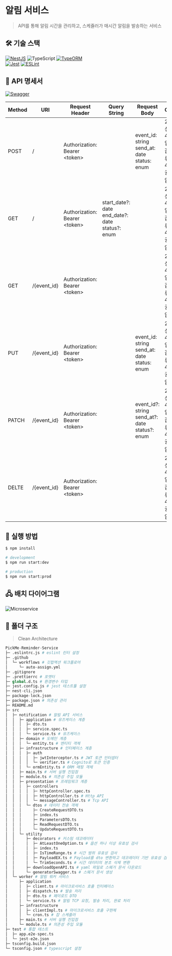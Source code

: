 # 알림 서비스

> API를 통해 알림 시간을 관리하고, 스케쥴러가 매시간 알림을 발송하는 서비스

## 🛠️ 기술 스택

[![NestJS](https://img.shields.io/badge/NestJS-E0234E?style=flat&logo=nestjs&logoColor=white)](https://nestjs.com/)
![TypeScript](https://img.shields.io/badge/TypeScript-3178C6?style=flat&logo=javascript&logoColor=white)
[![TypeORM](https://img.shields.io/badge/TypeORM-FE0803?style=flat&logo=typeorm&logoColor=white)](https://typeorm.io/)  
[![Jest](https://img.shields.io/badge/Jest-C21325?style=flat&logo=jest&logoColor=white)](https://jestjs.io/)
[![ESLint](https://img.shields.io/badge/ESLint-4B32C3?style=flat&logo=eslint&logoColor=white)](https://eslint.org/)

## 📄 API 명세서

[![Swagger](https://img.shields.io/badge/Swagger-Green?style=flat&logo=swagger&logoColor=white)](https://daily1hour.github.io/PickMe-Reminder-Service/)

| Method | URI         | Request Header                     | Query String                                              | Request Body                                             | Code                                                |
| ------ | ----------- | ---------------------------------- | --------------------------------------------------------- | -------------------------------------------------------- | --------------------------------------------------- |
| POST   | /           | Authorization:<br> Bearer \<token> |                                                           | event_id: string <br> send_at: date <br> status: enum    | 201: 성공 <br> 400: 입력값 오류 <br> 401: 권한 없음 |
| GET    | /           | Authorization:<br> Bearer \<token> | start_date?: date <br> end_date?: date <br> status?: enum |                                                          | 200: 성공 <br> 400: 입력값 오류 <br> 401: 권한 없음 |
| GET    | /{event_id} | Authorization:<br> Bearer \<token> |                                                           |                                                          | 200: 성공 <br> 400: 입력값 오류 <br> 401: 권한 없음 |
| PUT    | /{event_id} | Authorization:<br> Bearer \<token> |                                                           | event_id: string <br> send_at: date <br> status: enum    | 200: 성공 <br> 400: 입력값 오류 <br> 401: 권한 없음 |
| PATCH  | /{event_id} | Authorization:<br> Bearer \<token> |                                                           | event_id?: string <br> send_at?: date <br> status?: enum | 200: 성공 <br> 400: 입력값 오류 <br> 401: 권한 없음 |
| DELTE  | /{event_id} | Authorization:<br> Bearer \<token> |                                                           |                                                          | 200: 성공 <br> 400: 입력값 오류 <br> 401: 권한 없음 |

## 🚀 실행 방법

```sh
$ npm install

# development
$ npm run start:dev

# production
$ npm run start:prod
```

## 🖧 배치 다이어그램

![Microservice](https://github.com/user-attachments/assets/b90f6b33-c0e9-4f54-804a-412f8b1cf410)

## 📂 폴더 구조

> Clean Architecture

```python
PickMe-Reminder-Service
├─ .eslintrc.js # eslint 린터 설정
├─ .github
│  └─ workflows # 깃헙액션 워크플로어
│     └─ auto-assign.yml
├─ .gitignore
├─ .prettierrc # 포맷터
├─ global.d.ts # 환경변수 타입
├─ jest.config.js # jest 테스트툴 설정
├─ nest-cli.json
├─ package-lock.json
├─ package.json # 의존성 관리
├─ README.md
├─ src
│  ├─ notification # 알림 API 서비스
│  │  ├─ application # 유즈케이스 계층
│  │  │  ├─ dto.ts
│  │  │  ├─ service.spec.ts
│  │  │  └─ service.ts # 유즈케이스
│  │  ├─ domain # 도메인 계층
│  │  │  └─ entity.ts # 엔티티 객체
│  │  ├─ infrastructure # 인터페이스 계층
│  │  │  ├─ auth
│  │  │  │  ├─ jwtInterceptor.ts # JWT 토큰 인터셉터
│  │  │  │  └─ verifier.ts # Cognito로 토큰 인증
│  │  │  └─ ormEntity.ts # ORM 매핑 객체
│  │  ├─ main.ts # 서버 실행 진입점
│  │  ├─ module.ts # 의존성 주입 모듈
│  │  ├─ presentation # 프레임워크 계층
│  │  │  ├─ controllers
│  │  │  │  ├─ httpController.spec.ts
│  │  │  │  ├─ httpController.ts # Http API
│  │  │  │  └─ messageController.ts # Tcp API
│  │  │  └─ dtos # 데이터 전송 객체
│  │  │     ├─ CreateRequestDTO.ts
│  │  │     ├─ index.ts
│  │  │     ├─ ParametersDTO.ts
│  │  │     ├─ ReadRequestDTO.ts
│  │  │     └─ UpdateRequestDTO.ts
│  │  └─ utility
│  │     ├─ decorators # 커스텀 데코레이터
│  │     │  ├─ AtLeastOneOption.ts # 옵션 하나 이상 유효성 검사
│  │     │  ├─ index.ts
│  │     │  ├─ IsTimeRange.ts # 시간 범위 유효성 검사
│  │     │  ├─ PayloadEX.ts # Payload를 dto 변환하고 데코레이터 기반 유효성 검사
│  │     │  └─ TrimSeconds.ts # 시간 데이터의 분초 삭제 변환
│  │     ├─ downloadOpenAPI.ts # yaml 파일로 스웨거 문서 다운로드
│  │     └─ generatorSwagger.ts # 스웨거 문서 생성
│  └─ worker # 알림 워커 서비스
│     ├─ application
│     │  ├─ client.ts # 마이크로서비스 호출 인터페이스
│     │  ├─ dispatch.ts # 발송 처리
│     │  ├─ dto.ts # 페이로드 DTO
│     │  └─ service.ts # 알림 TCP 요청, 발송 처리, 완료 처리
│     ├─ infrastructure
│     │  ├─ clientImpl.ts # 마이크로서비스 호출 구현체
│     │  └─ cron.ts # 잡 스케줄러
│     ├─ main.ts # 서버 실행 진입점
│     └─ module.ts # 의존성 주입 모듈
├─ test # 통합 테스트
│  ├─ app.e2e-spec.ts
│  └─ jest-e2e.json
├─ tsconfig.build.json
└─ tsconfig.json # typescript 설정
```
